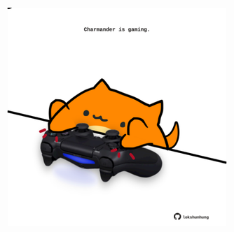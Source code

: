 <!-- built at 27/08/2023, 22:00:45 UTC -->
<p align="center">
  <img width="500" height="500" src="./ReadmeImage.svg">
</p>
